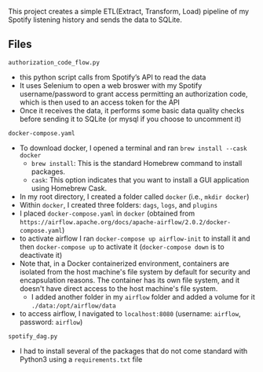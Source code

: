 This project creates a simple ETL(Extract, Transform, Load) pipeline of my Spotify listening history and sends the data to SQLite.

## Files
`authorization_code_flow.py`
- this python script calls from Spotify’s API to read the data
- It uses Selenium to open a web broswer with my Spotify username/password to grant access permitting an authorization code, which is then used to an access token for the API
- Once it receives the data, it performs some basic data quality checks before sending it to SQLite (or mysql if you choose to uncomment it)
 
`docker-compose.yaml`
- To download docker, I opened a terminal and ran `brew install --cask docker`
  - `brew install`: This is the standard Homebrew command to install packages.
  - `cask`: This option indicates that you want to install a GUI application using Homebrew Cask.
- In my root directory, I created a folder called `docker` (i.e., `mkdir docker`)
- Within `docker`, I created three folders: `dags`, `logs`, and `plugins`
- I placed `docker-compose.yaml` in `docker` (obtained from `https://airflow.apache.org/docs/apache-airflow/2.0.2/docker-compose.yaml`)
- to activate airflow I ran `docker-compose up airflow-init` to install it and then `docker-compose up` to activate it (`docker-compose down` is to deactivate it)
- Note that, in a Docker containerized environment, containers are isolated from the host machine's file system by default for security and encapsulation reasons. The container has its own file system, and it doesn't have direct access to the host machine's file system.
  - I added another folder in my `airflow` folder and added a volume for it `./data:/opt/airflow/data`
- to access airflow, I navigated to `localhost:8080` (username: `airflow`, password: `airflow`)
  
`spotify_dag.py`
- I had to install several of the packages that do not come standard with Python3 using a `requirements.txt` file
